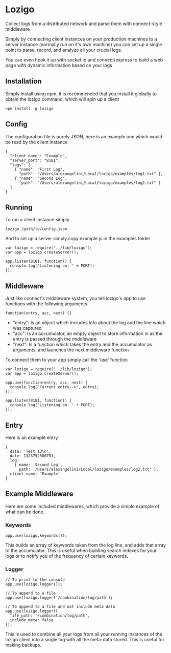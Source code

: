 # Lozigo

Collect logs from a distributed network and parse them with connect-style middleware

Simply by connecting client instances on your production machines to a server instance (normally run on it's own machine) you can
set up a single point to parse, record, and analyze all your crucial logs.

You can even hook it up with socket.io and connect/express to build a web page with dynamic information based on your logs

## Installation

Simply install using npm, it is recommended that you install it globally to obtain the lozigo command, which will spin up a client

    npm install -g lozigo
    
## Config

The configuration file is purely JSON, here is an example one which would be read by the client instance

    {
      "client_name": "Example",
      "server_port": "8181",
      "logs": [
        { "name": "First Log",
          "path": "/Users/alexangelini/Local/lozigo/examples/log1.txt" },
        { "name": "Second Log",
          "path": "/Users/alexangelini/Local/lozigo/examples/log2.txt" }
      ]
    }

## Running

To run a client instance simply

    lozigo /path/to/config.json
    
And to set up a server simply copy example.js in the examples folder

    var lozigo = require('../lib/lozigo');
    var app = lozigo.createServer();
    
    app.listen(8181, function() {
      console.log('Listening on: ' + PORT);
    });

## Middleware

Just like connect's middleware system, you tell lozigo's app to use functions with the following arguments

    function(entry, acc, next) {}
    
* "entry": Is an object which includes info about the log and the line which
  was captured
* "acc": Is an accumulator, an empty object to store information in as the 
  entry is passed through the middleware
* "next": Is a function which takes the entry and the accumulator as arguments, 
  and launches the next middleware function

To connect them to your app simply call the 'use' function

    var lozigo = require('../lib/lozigo');
    var app = lozigo.createServer();
    
    app.use(function(entry, acc, next) {
      console.log('Current entry-->', entry);
    });
    
    app.listen(8181, function() {
      console.log('Listening on: ' + PORT);
    });

## Entry

Here is an example entry

    { 
      data: 'Test 13\n',
      date: 1323752580753,
      log: 
        { name: 'Second Log',
          path: '/Users/alexangelini/Local/lozigo/examples/log2.txt' },
      client_name: 'Example' 
    }
   
## Example Middleware

Here are some included middlewares, which provide a simple example of what can be done.

### Keywords

    app.use(lozigo.keywords());

This builds an array of keywords taken from the log line, and adds that array to the accumulator. This is useful when building
search indexes for your logs or to notify you of the frequency of certain keywords.

### Logger

    // To print to the console
    app.use(lozigo.logger());

    // To append to a file
    app.use(lozigo.logger('/combination/log/path');

    // To append to a file and not include meta data
    app.use(lozigo.logger({
      file_path: '/combination/log/path',
      include_meta: false
    });

This is used to combine all your logs from all your running instances of the lozigo client into a single log with all the meta-data 
stored. This is useful for making backups.
